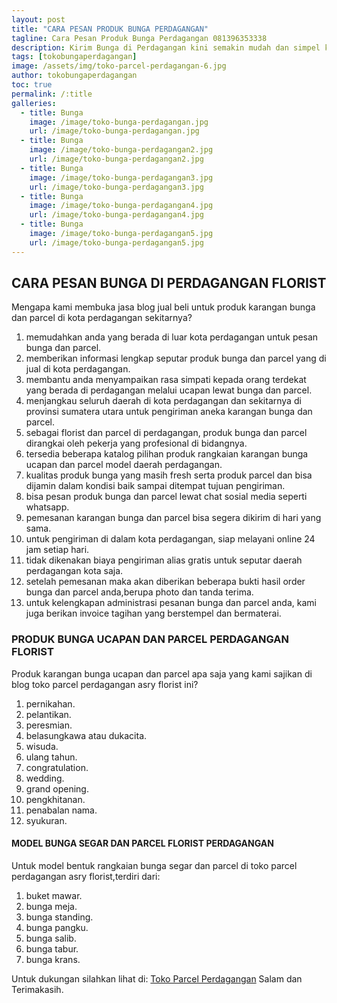 ```yaml
---
layout: post
title: "CARA PESAN PRODUK BUNGA PERDAGANGAN"
tagline: Cara Pesan Produk Bunga Perdagangan 081396353338
description: Kirim Bunga di Perdagangan kini semakin mudah dan simpel karena hadirnya salah satu florist di perdagangan terbaik.
tags: [tokobungaperdagangan]
image: /assets/img/toko-parcel-perdagangan-6.jpg
author: tokobungaperdagangan
toc: true
permalink: /:title
galleries:
  - title: Bunga
    image: /image/toko-bunga-perdagangan.jpg
    url: /image/toko-bunga-perdagangan.jpg
  - title: Bunga
    image: /image/toko-bunga-perdagangan2.jpg
    url: /image/toko-bunga-perdagangan2.jpg
  - title: Bunga
    image: /image/toko-bunga-perdagangan3.jpg
    url: /image/toko-bunga-perdagangan3.jpg
  - title: Bunga
    image: /image/toko-bunga-perdagangan4.jpg
    url: /image/toko-bunga-perdagangan4.jpg
  - title: Bunga
    image: /image/toko-bunga-perdagangan5.jpg
    url: /image/toko-bunga-perdagangan5.jpg
---
```


## CARA PESAN BUNGA DI PERDAGANGAN FLORIST
Mengapa kami membuka jasa blog jual beli untuk produk karangan bunga dan parcel di kota perdagangan sekitarnya?
1. memudahkan anda yang berada di luar kota perdagangan untuk pesan bunga dan parcel.
2. memberikan informasi lengkap seputar produk bunga dan parcel yang di jual di kota perdagangan.
3. membantu anda menyampaikan rasa simpati kepada orang terdekat yang berada di perdagangan melalui ucapan lewat bunga dan parcel.
4. menjangkau seluruh daerah di kota perdagangan dan sekitarnya di provinsi sumatera utara untuk pengiriman aneka karangan bunga dan parcel.
5. sebagai florist dan parcel di perdagangan, produk bunga dan parcel dirangkai oleh pekerja yang profesional di bidangnya.
6. tersedia beberapa katalog pilihan produk rangkaian karangan bunga ucapan dan parcel model daerah perdagangan.
7. kualitas produk bunga yang masih fresh serta produk parcel dan bisa dijamin dalam kondisi baik sampai ditempat tujuan pengiriman.
8. bisa pesan produk bunga dan parcel lewat chat sosial media seperti whatsapp.
9. pemesanan karangan bunga dan parcel bisa segera dikirim di hari yang sama.
10. untuk pengiriman di dalam kota perdagangan, siap melayani online 24 jam setiap hari.
11. tidak dikenakan biaya pengiriman alias gratis untuk seputar daerah perdagangan kota saja.
12. setelah pemesanan maka akan diberikan beberapa bukti hasil order bunga dan parcel anda,berupa photo dan tanda terima.
13. untuk kelengkapan administrasi pesanan bunga dan parcel anda, kami juga berikan invoice tagihan yang berstempel dan bermaterai.

### PRODUK BUNGA UCAPAN DAN PARCEL PERDAGANGAN FLORIST
Produk karangan bunga ucapan dan parcel apa saja yang kami sajikan di blog toko parcel perdagangan asry florist ini?
1. pernikahan.
2. pelantikan.
3. peresmian.
4. belasungkawa atau dukacita.
5. wisuda.
6. ulang tahun.
7. congratulation.
8. wedding.
9. grand opening.
10. pengkhitanan.
11. penabalan nama.
12. syukuran.

#### MODEL BUNGA SEGAR DAN PARCEL FLORIST PERDAGANGAN
Untuk model bentuk rangkaian bunga segar dan parcel di toko parcel perdagangan asry florist,terdiri dari:
1. buket mawar.
2. bunga meja.
3. bunga standing.
4. bunga pangku.
5. bunga salib.
6. bunga tabur.
7. bunga krans.

Untuk dukungan silahkan lihat di:
[Toko Parcel Perdagangan](https://www.bungabuket.com/blog/)
Salam dan Terimakasih.
